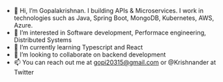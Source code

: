 - 👋 Hi, I’m Gopalakrishnan. I building APIs & Microservices. I work in technologies such as Java, Spring Boot, MongoDB, Kubernetes, AWS, Azure. 
- 👀 I’m interested in Software development, Performace engineering, Distributed Systems
- 🌱 I’m currently learning Typescript and React
- 💞️ I’m looking to collaborate on backend development
- 📫 You can reach out me at gopi20315@gmail.com or @Krishnander at Twitter

<!---
Krishnander/Krishnander is a ✨ special ✨ repository because its `README.md` (this file) appears on your GitHub profile.
You can click the Preview link to take a look at your changes.
--->
